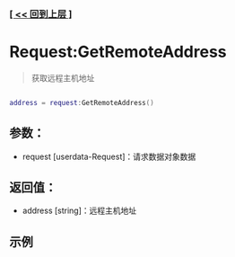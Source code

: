 ### [[ << 回到上层 ]](README.md)

# Request:GetRemoteAddress

> 获取远程主机地址

```lua

address = request:GetRemoteAddress()

```

## 参数：

+ request [userdata-Request]：请求数据对象数据

## 返回值：

+ address [string]：远程主机地址

## 示例

```lua

```